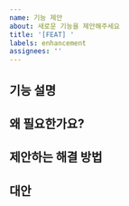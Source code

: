 ```yaml
---
name: 기능 제안
about: 새로운 기능을 제안해주세요
title: '[FEAT] '
labels: enhancement
assignees: ''
---
```


## 기능 설명
<!-- 어떤 기능을 원하시나요? -->

## 왜 필요한가요?
<!-- 이 기능이 필요한 이유를 설명해주세요 -->

## 제안하는 해결 방법
<!-- 어떻게 구현하면 좋을까요? (선택사항) -->

## 대안
<!-- 다른 방법을 고려해보셨나요? (선택사항) -->
